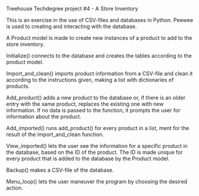 Treehouse Techdegree project #4 - A Store Inventory

This is an exercise in the use of CSV-files and databases in Python. Peewee is used to creating and interacting with the database. 

A Product model is made to create new instances of a product to add to the store inventory.  

Initialize() connects to the database and creates the tables according to the product model. 

Import_and_clean() imports product information from a CSV-file and clean it according to the instructions given, making a list with dictionaries of products. 

Add_product() adds a new product to the database or, if there is an older entry with the same product, replaces the existing one with new information. If no data is passed to the function, it prompts the user for information about the product. 

Add_imported() runs add_product() for every product in a list, ment for the result of the import_and_clean function. 

View_imported() lets the user see the information for a specific product in the database, based on the ID of the product. The ID is made unique for every product that is added to the database by the Product model. 

Backup() makes a CSV-file of the database. 

Menu_loop() lets the user maneuver the program by choosing the desired action. 